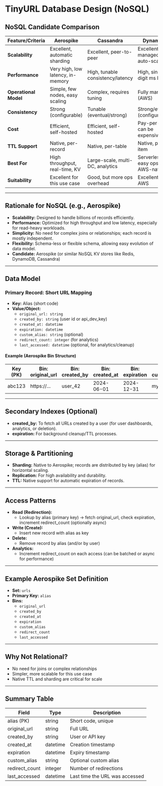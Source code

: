 # TinyURL Database Design (NoSQL)

## NoSQL Candidate Comparison

| Feature/Criteria      | Aerospike                        | Cassandra                          | DynamoDB                          |
|----------------------|-----------------------------------|------------------------------------|-----------------------------------|
| **Scalability**      | Excellent, automatic sharding     | Excellent, peer-to-peer            | Excellent, managed, auto-scaling  |
| **Performance**      | Very high, low latency, in-memory | High, tunable consistency/latency  | High, single-digit ms latency     |
| **Operational Model**| Simple, few nodes, easy scaling   | Complex, requires tuning           | Fully managed (AWS)               |
| **Consistency**      | Strong (configurable)             | Tunable (eventual/strong)          | Strong/eventual (configurable)    |
| **Cost**             | Efficient, self-hosted            | Efficient, self-hosted             | Pay-per-use, can be expensive     |
| **TTL Support**      | Native, per-record                | Native, per-table                  | Native, per-item                  |
| **Best For**         | High throughput, real-time, KV    | Large-scale, multi-DC, analytics   | Serverless, easy ops, AWS-native  |
| **Suitability**      | Excellent for this use case        | Good, but more ops overhead        | Excellent, if on AWS              |

---

## Rationale for NoSQL (e.g., Aerospike)
- **Scalability:** Designed to handle billions of records efficiently.
- **Performance:** Optimized for high throughput and low latency, especially for read-heavy workloads.
- **Simplicity:** No need for complex joins or relationships; each record is mostly independent.
- **Flexibility:** Schema-less or flexible schema, allowing easy evolution of data model.
- **Candidate:** Aerospike (or similar NoSQL KV stores like Redis, DynamoDB, Cassandra)

---

## Data Model

### Primary Record: Short URL Mapping
- **Key:** Alias (short code)
- **Value/Object:**
  - `original_url: string`
  - `created_by: string` (user id or api_dev_key)
  - `created_at: datetime`
  - `expiration: datetime`
  - `custom_alias: string` (optional)
  - `redirect_count: integer` (for analytics)
  - `last_accessed: datetime` (optional, for analytics/cleanup)

#### Example (Aerospike Bin Structure)
| Key (PK) | Bin: original_url | Bin: created_by | Bin: created_at | Bin: expiration | Bin: custom_alias | Bin: redirect_count | Bin: last_accessed |
|----------|------------------|-----------------|-----------------|-----------------|-------------------|--------------------|--------------------|
| abc123   | https://...      | user_42         | 2024-06-01      | 2024-12-31      | myalias           | 12345              | 2024-06-10         |

---

## Secondary Indexes (Optional)
- **created_by:** To fetch all URLs created by a user (for user dashboards, analytics, or deletion).
- **expiration:** For background cleanup/TTL processes.

---

## Storage & Partitioning
- **Sharding:** Native to Aerospike; records are distributed by key (alias) for horizontal scaling.
- **Replication:** For high availability and durability.
- **TTL:** Native support for automatic expiration of records.

---

## Access Patterns
- **Read (Redirection):**
  - Lookup by alias (primary key) → fetch original_url, check expiration, increment redirect_count (optionally async)
- **Write (Create):**
  - Insert new record with alias as key
- **Delete:**
  - Remove record by alias (and/or by user)
- **Analytics:**
  - Increment redirect_count on each access (can be batched or async for performance)

---

## Example Aerospike Set Definition
- **Set:** `urls`
- **Primary Key:** `alias`
- **Bins:**
  - `original_url`
  - `created_by`
  - `created_at`
  - `expiration`
  - `custom_alias`
  - `redirect_count`
  - `last_accessed`

---

## Why Not Relational?
- No need for joins or complex relationships
- Simpler, more scalable for this use case
- Native TTL and sharding are critical for scale

---

## Summary Table
| Field           | Type      | Description                        |
|-----------------|-----------|------------------------------------|
| alias (PK)      | string    | Short code, unique                 |
| original_url    | string    | Full URL                           |
| created_by      | string    | User or API key                    |
| created_at      | datetime  | Creation timestamp                 |
| expiration      | datetime  | Expiry timestamp                   |
| custom_alias    | string    | Optional custom alias              |
| redirect_count  | integer   | Number of redirections             |
| last_accessed   | datetime  | Last time the URL was accessed     | 